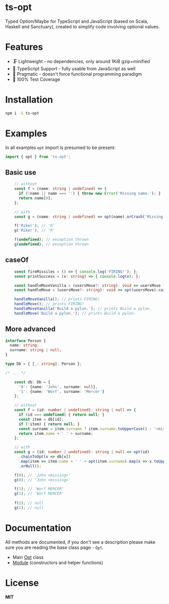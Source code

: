 ts-opt
===
Typed Option/Maybe for TypeScript and JavaScript (based on Scala, Haskell and Sanctuary), created to simplify code involving optional values.

Features
===
* 🗜️ Lightweight - no dependencies, only around 1KiB gzip+minified
* 💪 TypeScript Support - fully usable from JavaScript as well
* 🔩 Pragmatic - doesn't force functional programming paradigm
* 📏 100% Test Coverage

Installation
===
```sh
npm i -S ts-opt
```

Examples
===
In all examples `opt` import is presumed to be present:

```typescript
import { opt } from 'ts-opt';
```

Basic use
---
```typescript
    // without
    const f = (name: string | undefined) => {
      if (!name || name === '') { throw new Error('Missing name.'); }
      return name[0];
    };

    // with
    const g = (name: string | undefined) => opt(name).orCrash('Missing name.')[0];

    f('Riker'); // 'R'
    g('Riker'); // 'R'

    f(undefined); // exception thrown
    g(undefined); // exception thrown
```

caseOf
---
```typescript
    const fireMissiles = () => { console.log('FIRING!'); };
    const printSuccess = (x: string) => { console.log(x); };

    const handleMoveVanilla = (usersMove?: string): void => usersMove ? printSuccess(usersMove) : fireMissiles();
    const handleMove = (usersMove?: string): void => opt(usersMove).caseOf(printSuccess, fireMissiles);

    handleMoveVanilla(); // prints FIRING!
    handleMove(); // prints FIRING!
    handleMoveVanilla('Build a pylon.'); // prints Build a pylon.
    handleMove('Build a pylon.'); // prints Build a pylon.
```

More advanced
---
```typescript
interface Person {
  name: string;
  surname: string | null;
}

type Db = { [_: string]: Person };

/* ... */

    const db: Db = {
      '0': {name: 'John', surname: null},
      '1': {name: 'Worf', surname: 'Mercer'}
    };

    // without
    const f = (id: number | undefined): string | null => {
      if (id === undefined) { return null; }
      const item = db[id];
      if (!item) { return null; }
      const surname = item.surname ? item.surname.toUpperCase() : '<missing>';
      return item.name + ' ' + surname;
    };

    // with
    const g = (id: number | undefined): string | null => opt(id)
      .chainToOpt(x => db[x])
      .map(item => item.name + ' ' + opt(item.surname).map(x => x.toUpperCase()).orElse('<missing>'))
      .orNull();

    f(0); // 'John <missing>'
    g(0); // 'John <missing>'

    f(1); // 'Worf MERCER'
    g(1); // 'Worf MERCER'
    
    f(2); // null
    g(2); // null
```

Documentation
===
All methods are documented, if you don't see a description please make sure you are reading the base class page - `Opt`.

* Main [Opt](https://glcdn.githack.com/monnef/ts-opt/raw/v1.0.0/doc/classes/_opt_.opt.html) class
* [Module](https://glcdn.githack.com/monnef/ts-opt/raw/v1.0.0/doc/modules/_opt_.html) (constructors and helper functions)

License
===
**MIT**
